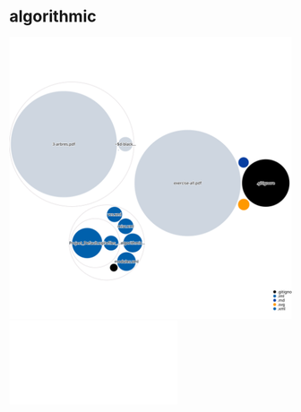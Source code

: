 # algorithmic


![Visualization of the repository visualizer diagram](./diagram.svg)
![Visualization of the exercises](./exercises-all.pdf)
